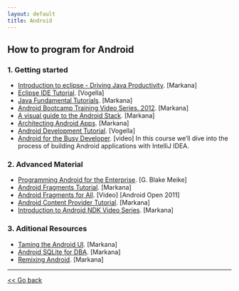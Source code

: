 ```yaml
---
layout: default
title: Android
---
```


## How to program for Android

### 1. Getting started
  * [Introduction to eclipse - Driving Java Productivity](http://marakana.com/s/post/595/video_introduction_to_eclipse_driving_java_productivity). [Markana]
  * [Eclipse IDE Tutorial](http://www.vogella.com/articles/Eclipse/article.html). [Vogella]
  * [Java Fundamental Tutorials](http://marakana.com/bookshelf/java_fundamentals_tutorial/index.html). [Markana]
  * [Android Bootcamp Training Video Series. 2012](http://marakana.com/s/post/1017/android_bootcamp_series_2012_video_tutorial). [Markana]
  * [A visual guide to the Android Stack](http://marakana.com/s/post/1031/android_stack_source_to_device). [Markana]
  * [Architecting Android Apps](http://marakana.com/s/post/1341/architecting_android_apps_at_andevcon). [Markana] 
  * [Android Development Tutorial](http://www.vogella.com/articles/Android/article.html). [Vogella]
  * [Android for the Busy Developer](https://tutsplus.com/course/android-for-the-busy-developer/). [video] In this course we’ll dive into the process of building Android applications with IntelliJ IDEA.

### 2. Advanced Material
  * [Programming Android for the Enterprise](https://thenewcircle.com/s/post/1346/programming_android_for_the_enterprise). [G. Blake Meike]
  * [Android Fragments Tutorial](http://marakana.com/s/post/1250/android_fragments_tutorial). [Markana]
  * [Android Fragments for  All](http://marakana.com/s/post/1099/android_fragments_for_all). [Video] [Android Open 2011]
  * [Android Content Provider Tutorial](http://marakana.com/s/post/1375/android_content_provider_tutorial). [Markana]
  * [Introduction to Android NDK Video Series](http://marakana.com/s/post/1153/introduction_to_ndk). [Markana]

### 3. Aditional Resources
  * [Taming the Android UI](http://marakana.com/s/post/563/video_taming_android_ui_with_eric_burke_of_square). [Markana]
  * [Android SQLite for DBA](http://marakana.com/s/post/1213/android_sqlite_for_the_dba). [Markana]
  * [Remixing Android](http://marakana.com/s/post/1044/remixing_android). [Markana]

----

[<< Go back](../)

